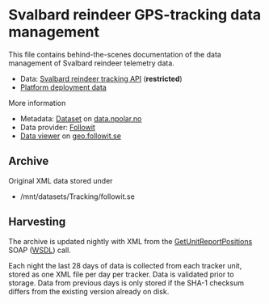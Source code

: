 # Svalbard reindeer GPS-tracking data management

This file contains behind-the-scenes documentation of the data management of Svalbard reindeer telemetry data.
* Data: [Svalbard reindeer tracking API](https://api.npolar.no/tracking/svalbard-reindeer/?q=) (**restricted**)
* [Platform deployment data](http://api.npolar.no/tracking/deployment/?q=&filter-provider=followit.se&object=Svalbard+reindeer)

More information
* Metadata: [Dataset](https://data.npolar.no/dataset/e62ec1a4-9aac-4a2f-9973-76d772c87f94) on [data.npolar.no](https://data.npolar.no/dataset/e62ec1a4-9aac-4a2f-9973-76d772c87f94)
* Data provider: [Followit](http://followit.se)
* [Data viewer](http://geo.followit.se/Pages/LoginPage.aspx) on [geo.followit.se](http://geo.followit.se)

## Archive
Original XML data stored under
* /mnt/datasets/Tracking/followit.se

## Harvesting
The archive is updated nightly with XML from the [GetUnitReportPositions](http://total.followit.se/DataAccess/TrackerService.asmx?op=GetUnitReportPositions) SOAP ([WSDL](http://total.followit.se/DataAccess/TrackerService.asmx?WSDL))
call.

Each night the last 28 days of data is collected from each tracker unit, stored as one XML file per day per tracker.
Data is validated prior to storage.
Data from previous days is only stored if the SHA-1 checksum differs from the existing version already on disk.


